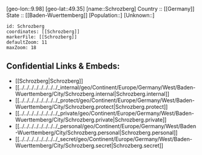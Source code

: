 ﻿---
location: [49.35,9.98] 
mapzoom: [7,12] 
mapmarker: city 
type: City
tags:
- geo/City


SpocWebEntityId: 34077
isDeleted: false
confidential: public

---
[geo-lon::9.98] 
[geo-lat::49.35] 
[name::Schrozberg] 
Country :: [[Germany]]  
State :: [[Baden-Wuerttemberg]] 
[Population::] 
[Unknown::] 


```leaflet
id: Schrozberg
coordinates: [[Schrozberg]] 
markerFile: [[Schrozberg]] 
defaultZoom: 11 
maxZoom: 18
```


## Confidential Links & Embeds: 
- [[Schrozberg|Schrozberg]]  
- [[../../../../../../../../_internal/geo/Continent/Europe/Germany/West/Baden-Wuerttemberg/City/Schrozberg.internal|Schrozberg.internal]] 
- [[../../../../../../../../_protect/geo/Continent/Europe/Germany/West/Baden-Wuerttemberg/City/Schrozberg.protect|Schrozberg.protect]] 
- [[../../../../../../../../_private/geo/Continent/Europe/Germany/West/Baden-Wuerttemberg/City/Schrozberg.private|Schrozberg.private]] 
- [[../../../../../../../../_personal/geo/Continent/Europe/Germany/West/Baden-Wuerttemberg/City/Schrozberg.personal|Schrozberg.personal]] 
- [[../../../../../../../../_secret/geo/Continent/Europe/Germany/West/Baden-Wuerttemberg/City/Schrozberg.secret|Schrozberg.secret]] 
